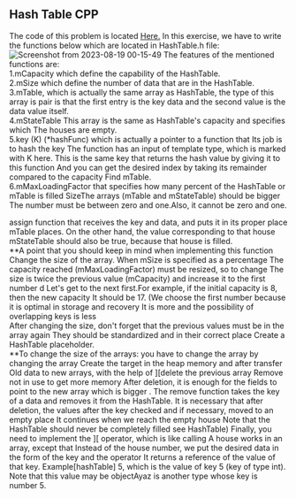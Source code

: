 ## Hash Table CPP
The code of this problem is located [Here.](https://github.com/Snaseri2001/Data-Structure-Course/blob/main/HashTable_Cpp-1/src/HashTable.h)
In this exercise, we have to write the functions below which are located in HashTable.h file:
![Screenshot from 2023-08-19 00-15-49](https://github.com/Snaseri2001/Data-Structure-Course/assets/60386309/e4e5e909-c989-4bb0-a781-a7b026c430a0)
The features of the mentioned functions are:<br>
1.mCapacity which define the capability of the HashTable.<br>
2.mSize which define the number of data that are in the HashTable.<br>
3.mTable, which is actually the same array as HashTable, the type of this array is pair is that the first entry is the key data and the second value is the data value itself.<br>
4.mStateTable This array is the same as HashTable's capacity and specifies which The houses are empty.<br>
5.key (K) (*hashFunc) which is actually a pointer to a function that Its job is to hash the key The function has an input of template type, which is marked with K here. This is the same key that returns the hash value by giving it to this function And you can get the desired index by taking its remainder compared to the capacity Find mTable.<br>
6.mMaxLoadingFactor that specifies how many percent of the HashTable or mTable is filled SizeThe arrays (mTable and mStateTable) should be bigger The number must be between zero and one.Also, it cannot be zero and one.<br>

assign function that receives the key and data, and puts it in its proper place mTable places. On the other hand, the value corresponding to that house mStateTable should also be true, because that house is filled.<br>
**A point that you should keep in mind when implementing this function Change the size of the array. When mSize is specified as a percentage
The capacity reached (mMaxLoadingFactor) must be resized, so to change The size is twice the previous value (mCapacity) and increase it to the first number d Let's get to the next first.For example, if the initial capacity is 8, then the new capacity It should be 17. (We choose the first number because it is optimal in storage and recovery It is more and the possibility of overlapping keys is less<br>
After changing the size, don't forget that the previous values must be in the array again They should be standardized and in their correct place
Create a HashTable placeholder.<br>
**To change the size of the arrays: you have to change the array by changing the array Create the target in the heap memory and after transfer
Old data to new arrays, with the help of ][delete the previous array Remove not in use to get more memory
After deletion, it is enough for the fields to point to the new array which is bigger .
The remove function takes the key of a data and removes it from the HashTable. It is necessary that after deletion, the values after the key
checked and if necessary, moved to an empty place It continues when we reach the empty house
Note that the HashTable should never be completely filled see HashTable)
Finally, you need to implement the ][ operator, which is like calling A house works in an array, except that
Instead of the house number, we put the desired data in the form of the key and the operator It returns a reference of the value of that key. Example[hashTable] 5, which is the value of key 5 (key of type int). Note that this value may be objectAyaz is another type whose key is number 5.
